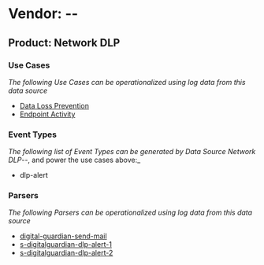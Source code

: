Vendor: --
==========
Product: Network DLP
--------------------

### Use Cases

_The following Use Cases can be operationalized using log data from this data source_

* [Data Loss Prevention](../UseCases/usecase_data_loss_prevention.md)
* [Endpoint Activity](../UseCases/usecase_endpoint_activity.md)


### Event Types

_The following list of Event Types can be generated by Data Source Network DLP_--, and power the use cases above:_

- dlp-alert


### Parsers

_The following Parsers can be operationalized using log data from this data source_

* [digital-guardian-send-mail](../Parsers/parserContent_digital-guardian-send-mail.md)
* [s-digitalguardian-dlp-alert-1](../Parsers/parserContent_s-digitalguardian-dlp-alert-1.md)
* [s-digitalguardian-dlp-alert-2](../Parsers/parserContent_s-digitalguardian-dlp-alert-2.md)
